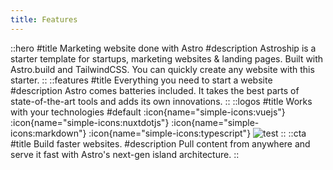 ```yaml
---
title: Features
---
```


::hero
#title
Marketing website done with Astro
#description
Astroship is a starter template for startups, marketing websites & landing pages.<wbr /> Built with Astro.build and TailwindCSS. You can quickly create any website with this starter.
::
::features
#title
Everything you need to start a website
#description
Astro comes batteries included. It takes the best parts of state-of-the-art tools and adds its own innovations.
::
::logos
#title
Works with your technologies
#default
:icon{name="simple-icons:vuejs"}
:icon{name="simple-icons:nuxtdotjs"}
:icon{name="simple-icons:markdown"}
:icon{name="simple-icons:typescript"}
![test](/assets/hero.png)
::
::cta
#title
Build faster websites.
#description
Pull content from anywhere and serve it fast with Astro's next-gen island architecture.
::
